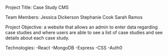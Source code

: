 Project Title: Case Study CMS

Team Members: Jessica Dickerson
Stephanie Cook
Sarah Ramos

Project Objective: a website that allows an admin to enter data regarding case studies and where users are able to see a list of case studies and see details about each case study.

Technologies: -React
-MongoDB
-Express
-CSS
-Auth0
